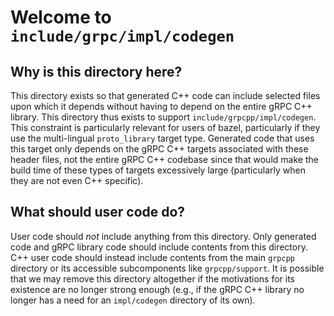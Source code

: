 # Welcome to `include/grpc/impl/codegen` 
 
## Why is this directory here? 
 
This directory exists so that generated C++ code can include selected files upon 
which it depends without having to depend on the entire gRPC C++ library. This 
directory thus exists to support `include/grpcpp/impl/codegen`. This constraint 
is particularly relevant for users of bazel, particularly if they use the 
multi-lingual `proto_library` target type. Generated code that uses this target 
only depends on the gRPC C++ targets associated with these header files, not the 
entire gRPC C++ codebase since that would make the build time of these types of 
targets excessively large (particularly when they are not even C++ specific). 
 
## What should user code do? 
 
User code should *not* include anything from this directory. Only generated code 
and gRPC library code should include contents from this directory. C++ user code 
should instead include contents from the main `grpcpp` directory or its 
accessible subcomponents like `grpcpp/support`. It is possible that we may 
remove this directory altogether if the motivations for its existence are no 
longer strong enough (e.g., if the gRPC C++ library no longer has a need for an 
`impl/codegen` directory of its own). 
